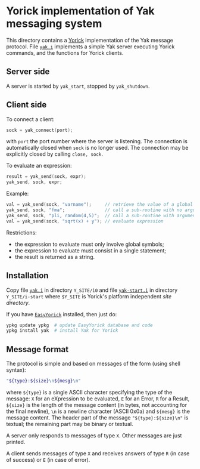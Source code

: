 # Yorick implementation of Yak messaging system

This directory contains a [Yorick](https://github.com/LLNL/yorick) implementation of the Yak
message protocol. File [`yak.i`](./yak.i) implements a simple Yak server executing Yorick
commands, and the functions for Yorick clients.

## Server side

A server is started by `yak_start`, stopped by `yak_shutdown`.


## Client side

To connect a client:

``` c
sock = yak_connect(port);
```

with `port` the port number where the server is listening. The connection is automatically
closed when `sock` is no longer used. The connection may be explicitly closed by calling
`close, sock`.

To evaluate an expression:

``` c
result = yak_send(sock, expr);
yak_send, sock, expr;
```

Example:

``` c
val = yak_send(sock, "varname");     // retrieve the value of a global variable
yak_send, sock, "fma";               // call a sub-routine with no arguments
yak_send, sock, "pli, random(4,5)";  // call a sub-routine with arguments
val = yak_send(sock, "sqrt(x) + y"); // evaluate expression
```

Restrictions:

- the expression to evaluate must only involve global symbols;
- the expression to evaluate must consist in a single statement;
- the result is returned as a string.


## Installation

Copy file [`yak.i`](./yak.i) in directory `Y_SITE/i0` and file
[`yak-start.i`](./yak-start.i) in directory `Y_SITE/i-start` where `$Y_SITE` is Yorick's
platform independent *site directory*.

If you have [`EasyYorick`](https://github.com/emmt/EasyYorick) installed, then just do:

``` sh
ypkg update ypkg  # update EasyYorick database and code
ypkg install yak  # install Yak for Yorick
```


## Message format

The protocol is simple and based on messages of the form (using shell syntax):

``` sh
"${type}:${size}\n${mesg}\n"
```

where `${type}` is a single ASCII character specifying the type of the message: `X` for an
eXpression to be evaluated, `E` for an Error, `R` for a Result, `${size}` is the length of
the message content (in bytes, not accounting for the final newline), `\n` is a newline
character (ASCII 0x0a) and `${mesg}` is the message content. The header part of the message
`"${type}:${size}\n"` is textual; the remaining part may be binary or textual.

A server only responds to messages of type `X`. Other messages are just printed.

A client sends messages of type `X` and receives answers of type `R` (in case of success) or
`E` (in case of error).
